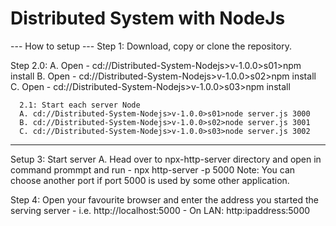 # Distributed System with NodeJs

--- How to setup ---
Step 1: Download, copy or clone the repository.

Step 2.0: 
      A. Open - cd://Distributed-System-Nodejs>v-1.0.0>s01>npm install
      B. Open - cd://Distributed-System-Nodejs>v-1.0.0>s02>npm install
      C. Open - cd://Distributed-System-Nodejs>v-1.0.0>s03>npm install

      2.1: Start each server Node
      A. cd://Distributed-System-Nodejs>v-1.0.0>s01>node server.js 3000
      B. cd://Distributed-System-Nodejs>v-1.0.0>s02>node server.js 3001
      C. cd://Distributed-System-Nodejs>v-1.0.0>s03>node server.js 3002
      
_____________________
Setup 3: Start server 
      A. Head over to npx-http-server directory and open in command prommpt and run - npx http-server -p 5000
      Note: You can choose another port if port 5000 is used by some other application.

Step 4: Open your favourite browser and enter the address you started the serving server 
      - i.e. http://localhost:5000
      - On LAN: http:ipaddress:5000


